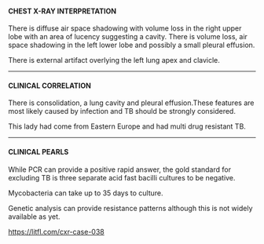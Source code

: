 #### CHEST X-RAY INTERPRETATION

There is diffuse air space shadowing with volume loss in the right upper lobe with an area of lucency suggesting a cavity. There is volume loss, air space shadowing in the left lower lobe and possibly a small pleural effusion.

There is external artifact overlying the left lung apex and clavicle.

---------------
#### CLINICAL CORRELATION

There is consolidation, a lung cavity and pleural effusion.These features are most likely caused by infection and TB should be strongly considered.

This lady had come from Eastern Europe and had multi drug resistant TB.

---------------
#### CLINICAL PEARLS

While PCR can provide a positive rapid answer, the gold standard for excluding TB is three separate acid fast bacilli cultures to be negative.

Mycobacteria can take up to 35 days to culture.

Genetic analysis can provide resistance patterns although this is not widely available as yet.


<https://litfl.com/cxr-case-038>